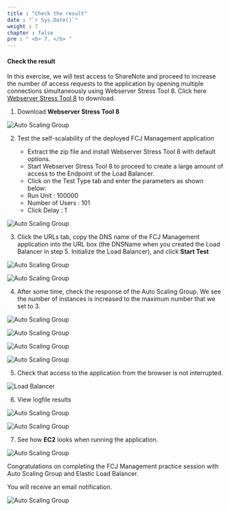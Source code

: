 ```yaml
---
title : "Check the result"
date : "`r Sys.Date()`"
weight : 7
chapter : false
pre : " <b> 7. </b> "
---
```


#### Check the result

In this exercise, we will test access to ShareNote and proceed to increase the number of access requests to the application by opening multiple connections simultaneously using Webserver Stress Tool 8. Click here [Webserver Stress Tool 8](https://www.paessler.com/tools/webstress) to download.

1. Download **Webserver Stress Tool 8**

![Auto Scaling Group](/images/17/0001.png?featherlight=false&width=90pc)

2. Test the self-scalability of the deployed FCJ Management application

   - Extract the zip file and install Webserver Stress Tool 8 with default options.
   - Start Webserver Stress Tool 8 to proceed to create a large amount of access to the Endpoint of the Load Balancer.
   - Click on the Test Type tab and enter the parameters as shown below:
   - Run Unit : 100000
   - Number of Users : 101
   - Click Delay : 1

![Auto Scaling Group](/images/17/0001.png?featherlight=false&width=90pc)

3. Click the URLs tab, copy the DNS name of the FCJ Management application into the URL box (the DNSName when you created the Load Balancer in step 5. Initialize the Load Balancer), and click **Start Test**

![Auto Scaling Group](/images/17/0002.png?featherlight=false&width=90pc)

![Auto Scaling Group](/images/17/0003.png?featherlight=false&width=90pc)

4. After some time, check the response of the Auto Scaling Group. We see the number of instances is increased to the maximum number that we set to 3.


![Auto Scaling Group](/images/17/0004.png?featherlight=false&width=90pc)

![Auto Scaling Group](/images/17/0006.png?featherlight=false&width=90pc)

![Auto Scaling Group](/images/17/0008.png?featherlight=false&width=90pc)

![Auto Scaling Group](/images/17/0009.png?featherlight=false&width=90pc)

5. Check that access to the application from the browser is not interrupted.


![Load Balancer](/images/15/0009.png?featherlight=false&width=90pc)

6. View logfile results

![Auto Scaling Group](/images/17/0005.png?featherlight=false&width=90pc)

![Auto Scaling Group](/images/17/0007.png?featherlight=false&width=90pc)

7. See how **EC2** looks when running the application.

![Auto Scaling Group](/images/17/00010.png?featherlight=false&width=90pc)

Congratulations on completing the FCJ Management practice session with Auto Scaling Group and Elastic Load Balancer.

You will receive an email notification.

![Auto Scaling Group](/images/17/00013.png?featherlight=false&width=90pc)